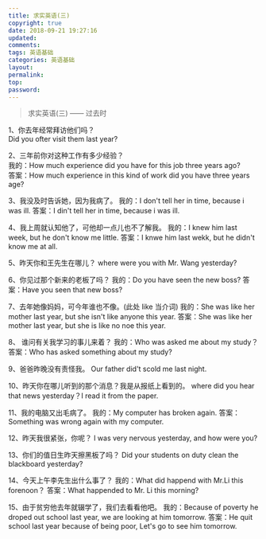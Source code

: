 ```yaml
---
title: 求实英语(三)
copyright: true
date: 2018-09-21 19:27:16
updated:
comments:
tags: 英语基础
categories: 英语基础
layout:
permalink:
top:
password:
---
```


<blockquote class="blockquote-center"> 求实英语(三) —— 过去时 </blockquote>

<!-- more -->

1、你去年经常拜访他们吗？  
Did you ofter visit them last year?

2、三年前你对这种工作有多少经验？  
我的：How much experience did you have for this job three years ago?  
答案：How much experience in this kind of work did you have three years age?  

3、我没及时告诉她，因为我病了。
我的：I don't tell her in time, because i was ill.
答案：I din't tell her in time, because i was ill.

4、我上周就认知他了，可他却一点儿也不了解我。
我的：I knew him last week, but he don't know me little.
答案：I knwe him last wekk, but he didn't know me at all.

5、昨天你和王先生在哪儿？
where were you with Mr. Wang yesterday?

6、你见过那个新来的老板了吗？
我的：Do you have seen the new boss?
答案：Have you seen that new boss?

7、去年她像妈妈，可今年谁也不像。(此处 like 当介词)
我的：She was like her mother last year, but she isn't like anyone this year.
答案：She was like her mother last year, but she is like no noe this year.

8、 谁问有关我学习的事儿来着？
我的：Who was asked me about my study？
答案：Who has asked something about my study?

9、爸爸昨晚没有责怪我。
Our father did't scold me last night.

10、昨天你在哪儿听到的那个消息？我是从报纸上看到的。
where did you hear that news yesterday？I read it from the paper.

11、我的电脑又出毛病了。
我的：My computer has broken again.
答案：Something was wrong again with my computer.

12、昨天我很紧张，你呢？
I was very nervous yesterday, and how were you?

13、你们的值日生昨天擦黑板了吗？
Did your students on duty clean the blackboard yesterday?

14、今天上午李先生出什么事了？
我的：What did happend with Mr.Li this forenoon？
答案：What happended to Mr. Li this morning?

15、由于贫穷他去年就辍学了，我们去看看他吧。
我的：Because of poverty he droped out school last year, we are looking  at him tomorrow.
答案：He quit school last year because of being poor, Let's go to see him tomorrow.
